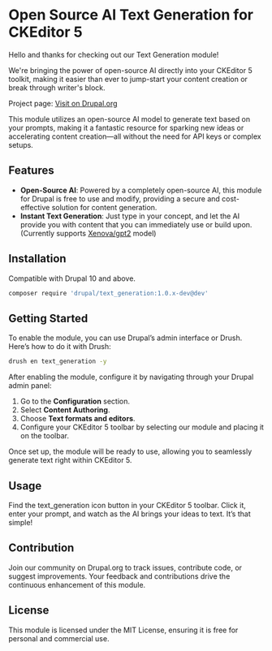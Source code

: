 # Open Source AI Text Generation for CKEditor 5

Hello and thanks for checking out our Text Generation module!

We're bringing the power of open-source AI directly into your CKEditor 5 toolkit, making it easier than ever to jump-start your content creation or break through writer's block.

Project page: [Visit on Drupal.org](https://www.drupal.org/project/text_generation)

This module utilizes an open-source AI model to generate text based on your prompts, making it a fantastic resource for sparking new ideas or accelerating content creation—all without the need for API keys or complex setups.

## Features

- **Open-Source AI**: Powered by a completely open-source AI, this module for Drupal is free to use and modify, providing a secure and cost-effective solution for content generation.
- **Instant Text Generation**: Just type in your concept, and let the AI provide you with content that you can immediately use or build upon. (Currently supports [Xenova/gpt2](https://huggingface.co/Xenova/gpt2) model)

## Installation

Compatible with Drupal 10 and above.

```bash
composer require 'drupal/text_generation:1.0.x-dev@dev'
```

## Getting Started

To enable the module, you can use Drupal’s admin interface or Drush. Here’s how to do it with Drush:

```bash
drush en text_generation -y
```

After enabling the module, configure it by navigating through your Drupal admin panel:

1. Go to the **Configuration** section.
2. Select **Content Authoring**.
3. Choose **Text formats and editors**.
4. Configure your CKEditor 5 toolbar by selecting our module and placing it on the toolbar.

Once set up, the module will be ready to use, allowing you to seamlessly generate text right within CKEditor 5.

## Usage

Find the text_generation icon button in your CKEditor 5 toolbar. Click it, enter your prompt, and watch as the AI brings your ideas to text. It’s that simple!

## Contribution

Join our community on Drupal.org to track issues, contribute code, or suggest improvements. Your feedback and contributions drive the continuous enhancement of this module.

## License

This module is licensed under the MIT License, ensuring it is free for personal and commercial use.
